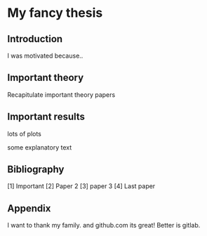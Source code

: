 # My fancy thesis

## Introduction
I was motivated because..

## Important theory
Recapitulate important theory papers

## Important results

lots of plots

some explanatory text

## Bibliography

[1] Important
[2] Paper 2
[3] paper 3
[4] Last paper

## Appendix
I want to thank my family.
and github.com its great!
Better is gitlab.
